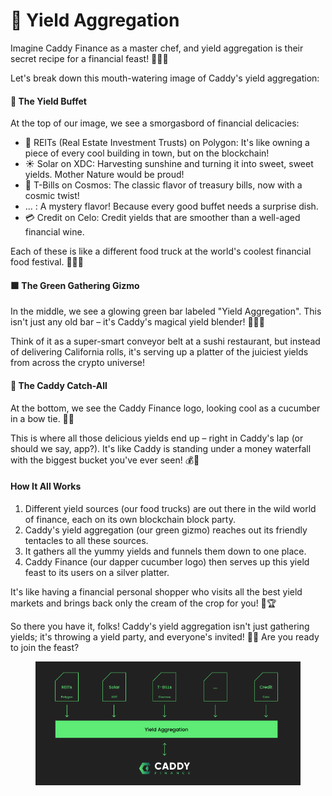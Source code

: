 # 🛬 Yield Aggregation

Imagine Caddy Finance as a master chef, and yield aggregation is their secret recipe for a financial feast! 👨‍🍳✨

Let's break down this mouth-watering image of Caddy's yield aggregation:

#### 🌈 The Yield Buffet

At the top of our image, we see a smorgasbord of financial delicacies:

* 🏢 REITs (Real Estate Investment Trusts) on Polygon: It's like owning a piece of every cool building in town, but on the blockchain!
* ☀️ Solar on XDC: Harvesting sunshine and turning it into sweet, sweet yields. Mother Nature would be proud!
* 📜 T-Bills on Cosmos: The classic flavor of treasury bills, now with a cosmic twist!
* ... : A mystery flavor! Because every good buffet needs a surprise dish.
* 💳 Credit on Celo: Credit yields that are smoother than a well-aged financial wine.

Each of these is like a different food truck at the world's coolest financial food festival. 🚚🌭🌮

#### 🟩 The Green Gathering Gizmo

In the middle, we see a glowing green bar labeled "Yield Aggregation". This isn't just any old bar – it's Caddy's magical yield blender! 🧙‍♂️🔮

Think of it as a super-smart conveyor belt at a sushi restaurant, but instead of delivering California rolls, it's serving up a platter of the juiciest yields from across the crypto universe!

#### 🎯 The Caddy Catch-All

At the bottom, we see the Caddy Finance logo, looking cool as a cucumber in a bow tie. 🥒🎩

This is where all those delicious yields end up – right in Caddy's lap (or should we say, app?). It's like Caddy is standing under a money waterfall with the biggest bucket you've ever seen! 💰🌊

#### How It All Works

1. Different yield sources (our food trucks) are out there in the wild world of finance, each on its own blockchain block party.
2. Caddy's yield aggregation (our green gizmo) reaches out its friendly tentacles to all these sources.
3. It gathers all the yummy yields and funnels them down to one place.
4. Caddy Finance (our dapper cucumber logo) then serves up this yield feast to its users on a silver platter.

It's like having a financial personal shopper who visits all the best yield markets and brings back only the cream of the crop for you! 🛒🏆

So there you have it, folks! Caddy's yield aggregation isn't just gathering yields; it's throwing a yield party, and everyone's invited! 🎉🥳 Are you ready to join the feast?

<figure><img src=".gitbook/assets/Screenshot 2024-10-01 at 23.29.41.png" alt=""><figcaption></figcaption></figure>
